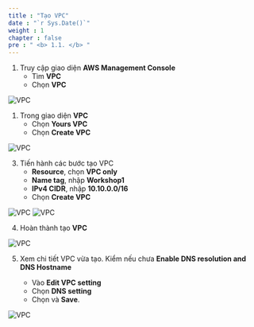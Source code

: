 ```yaml
---
title : "Tạo VPC"
date : "`r Sys.Date()`"
weight : 1
chapter : false
pre : " <b> 1.1. </b> "
---
```


1. Truy cập giao diện **AWS Management Console**
    - Tìm **VPC**
    - Chọn **VPC**

![VPC](/images/101/001.png)

1. Trong giao diện **VPC**
    - Chọn **Yours VPC**
    - Chọn **Create VPC**

![VPC](/images/101/002.png)


3. Tiến hành các bước tạo VPC
    - **Resource**, chọn **VPC only**
    - **Name tag**, nhập **Workshop1**
    - **IPv4 CIDR**, nhập **10.10.0.0/16**
    - Chọn **Create VPC**

![VPC](/images/101/003.png)
![VPC](/images/101/004.png)


4. Hoàn thành tạo **VPC**

![VPC](/images/101/005.png)


5. Xem chi tiết VPC vừa tạo. Kiểm nếu chưa **Enable DNS resolution and DNS Hostname**

    - Vào **Edit VPC setting**
    - Chọn **DNS setting**
    - Chọn và **Save**.

![VPC](/images/101/006.png)

